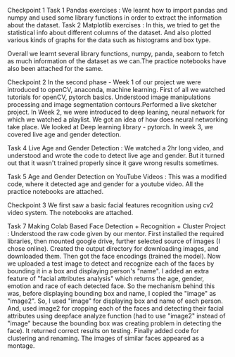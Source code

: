Checkpoint 1
Task 1
Pandas exercises : We learnt how to import pandas and numpy and used some library functions in order to extract the information about the dataset.
Task 2 
Matplotlib exercises : In this, we tried to get the statistical info about different columns of the dataset. And also plotted various kinds of graphs for the data such as histograms and box type.

Overall we learnt several library functions, numpy, panda, seaborn to fetch as much information of the dataset as we can.The practice notebooks have also been attached for the same.

Checkpoint 2
In the second phase - Week 1 of our project we were introduced to openCV, anaconda, machine learning. First of all we watched tutorials for openCV, pytorch basics. Understood image manipulations processing and image segmentation contours.Performed a live sketcher project. 
In Week 2, we were introduced to deep leaning, neural network for which we watched a playlist. We got an idea of how does neural networking take place. We looked at Deep learning library - pytorch.
In week 3, we covered live age and gender detection.

Task 4
Live Age and Gender Detection : We watched a 2hr long video, and understood and wrote the code to detect live age and gender. But it turned out that it wasn't trained properly since it gave wrong results sometimes.

Task 5
Age and Gender Detection on YouTube Videos : This was a modified code, where it detected age and gender for a youtube video.
All the practice notebooks are attached.

Checkpoint 3
We first saw a basic facial features recognition using cv2 video system. The notebooks are attached.

Task 7
Making Colab Based Face Detection + Recognition + Cluster Project : Understood the raw code given by our mentor. First installed the required libraries, then mounted google drive, further selected source of images (I chose online). Created the output directory for downloading images, and downloaded them. Then got the face encodings (trained the model). 
Now we uploaded a test image to detect and recognize each of the faces by bounding it in a box and displaying person's "name".
I added an extra feature of "facial attributes analysis" which returns the age, gender, emotion and race of each detected face. 
So the mechanism behind this was, before displaying bounding box and name, I copied the "image" as "image2". So, I used "image" for displaying box and name of each person. And, used image2 for cropping each of the faces and detecting their facial attributes using deepface analyze function (had to use "image2" instead of "image" because the bounding box was creating problem in detecting the face).
It returned correct results on testing.
Finally added code for clustering and renaming. The images of similar faces appeared as a montage.



